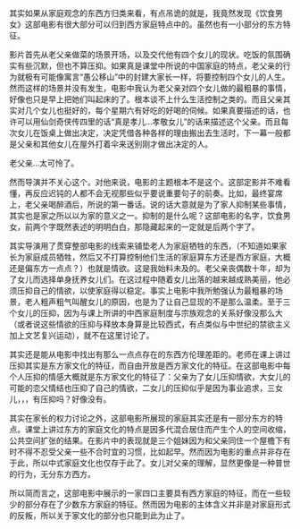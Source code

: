 其实如果从家庭观念的东西方归类来看，有点吊诡的就是，我竟然发现《饮食男女》这部电影有很大部分可以归到西方家庭特点中的。虽然也有一小部分的东方特征。

影片首先从老父亲做菜的场景开场，以及交代他有四个女儿的现状。吃饭的氛围确实有些沉默，但也不算压抑。如果真是课堂中所说的中国家庭的特点，老父亲的行为就极有可能像寓言“愚公移山”中的封建大家长一样，将要控制四个女儿的人生。然而这样的场景并没有发生，电影中我认为老父亲对四个女儿做的最粗暴的事情，好像也只是早上把她们叫起床的了。根本谈不上什么生活控制之类的。而且父亲其实对几个女儿也挺好的，每个星期六有好吃的好喝的伺候。如果真要描述的话，也许可以用仙剑奇侠传四里的话“真是孝儿...孝敬女儿”的话来描述这个父亲。而且每次女儿在饭桌上做出决定，决定凭借各种各样的理由搬出去生活时，下一幕一般都是父亲和其他女儿在屋外打着伞来送别刚才做出决定的人。

老父亲...太可怜了。

然而导演并不关心这个。对他来说，电影的主题根本不是这个。这部定影并不难看懂，再反应迟钝的人都不会无视那些似乎要说重要句子的前奏。比如，最终宴席上，老父亲喝醉酒后，所说的第一番话。说的话大意就是为了家人抑制某些事情，其实也是家之所以以为家的意义之一。抑制的是什么呢？这部电影的名字，饮食男女，前两个字既然表述的明明白白，那隐藏起来的一定就是后两个字了。

其实导演用了贯穿整部电影的线索来铺垫老人为家庭牺牲的东西，（不知道如果家长为家庭成员牺牲，然后又不打算控制他们生活的家庭算东方还是西方家庭，大概还是偏东方一点点？）也就是情欲。这是我始料未及的。老父亲丧偶数十年，却为了女儿而选择单身抚养女儿们。在这过程中随着女儿出落的越来越成熟美丽，他必须压抑自己的情欲，以使家庭得以稳定。事实上电影中我所勉强认为最粗暴的场景，老人粗声粗气叫醒女儿的原因，也是为了让自己显现的不是那么温柔。至于三个女儿的压抑，因为与课上所讲的中西家庭制度与宗族观念的关系好像没那么大（或者说这些情欲的压抑与释放本身算是比较西式，有点类似与中世纪的禁欲主义加上文艺复兴运动），就不在这里讨论了。

其实还是能从电影中找出有那么一点点存在的东西方伦理差距的。老师在课上讲过压抑其实是东方家文化的特征，而自由开放是西方家文化的特征。在这部电影中每个人压抑的情感大概就是东方家文化的特征了：父亲为了女儿压抑情欲，大女儿的可能的恋父情结也压抑了自己的情欲，二女儿的压抑似乎是因为事业追求，三女儿，，，有压抑吗？好像没有。

其实在家长的权力讨论之外，这部电影所展现的家庭其实还是有一部分东方的特点。课堂上讲过东方的家庭文化的特点是因多代混合居住而产生个人的空间收缩，公共空间扩张的结果。在影片中的表现就是三个姐妹因为和父亲同住一个屋檐下有时不得不忍受父亲一些不合时宜的习惯，比如起早。然而因为电影的重点并非存在于此，所以中式家庭文化也仅存于此了。女儿对父亲的理解，显然更像是一种普世的行为，无分东方西方。

所以简而言之，这部电影中展示的一家四口主要具有西方家庭的特征，而在一些较少的部分存在了少数东方家庭的特征。然而因为电影的主体含义并非是对家庭形式的反叛，所以关于家文化的部分也只能到此为止了。
